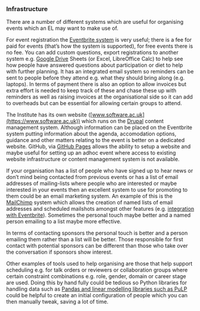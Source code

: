 ### Infrastructure
There are a number of different systems which are useful for organising events which an EL may want to make use of.

For event registration the [Eventbrite system](https://www.eventbrite.com/) is very useful; there is a fee for paid for events (that’s how the system is supported), for free events there is no fee. You can add custom questions, export registrations to another system e.g. [Google Drive](https://drive.google.com/drive/my-drive) Sheets (or Excel, LibreOffice Calc) to help see how people have answered questions about participation or diet to help with further planning. It has an integrated email system so reminders can be sent to people before they attend e.g. what they should bring along (e.g. laptops). In terms of payment there is also an option to allow invoices but extra effort is needed to keep track of these and chase these up with reminders as well as raising invoices at the organisational side so it can add to overheads but can be essential for allowing certain groups to attend.

The Institute has its own website ([www.software.ac.uk](https://www.software.ac.uk)) which runs on the [Drupal](https://www.drupal.org/) content management system. Although information can be placed on the Eventbrite system putting information about the agenda, accomodation options, guidance and other matters relating to the event is better on a dedicated website. GitHub, via [GitHub Pages](https://pages.github.com/) allows the ability to setup a website and maybe useful for setting up an adhoc event where access to existing website infrastructure or content management system is not available.

If your organisation has a list of people who have signed up to hear news or don’t mind being contacted from previous events or has a list of email addresses of mailing-lists  where people who are interested or maybe interested in your events then an excellent system to use for promoting to them could be an email marketing system. An example of this is the [MailChimp](https://mailchimp.com/) system which allows the creation of named lists of email addresses and scheduled mailshots amongst other features (e.g. [integration with Eventbrite](https://docs.google.com/document/d/1jF478TeevvO9BMRIIKTQYEmzIaec10dLuypTtNAxq4U/edit#)). Sometimes the personal touch maybe better and a named person emailing to a list maybe more effective. 

In terms of contacting sponsors the personal touch is better and a person emailing them rather than a list will be better. Those responsible for first contact with potential sponsors can be different than those who take over the conversation if sponsors show interest.

Other examples of tools used to help organising are those that help support scheduling e.g. for talk orders or reviewers or collaboration groups where certain constraint combinations e.g. role, gender, domain or career stage are used. Doing this by hand fully could be tedious so Python libraries for handling data such as [Pandas and linear modelling libraries such as PuLP](https://www.software.ac.uk/blog/2017-12-18-assigning-fellowship-programme-2018-applications-reviewers) could be helpful to create an initial configuration of people which you can then manually tweak, saving a lot of time.
